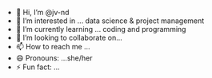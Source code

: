 - 👋 Hi, I’m @jv-nd
- 👀 I’m interested in ... data science & project management 
- 🌱 I’m currently learning ... coding and programming
- 💞️ I’m looking to collaborate on...
- 📫 How to reach me ...
- 😄 Pronouns: ...she/her
- ⚡ Fun fact: ...

<!---
jv-nd/jv-nd is a ✨ special ✨ repository because its `README.md` (this file) appears on your GitHub profile.
You can click the Preview link to take a look at your changes.
--->
